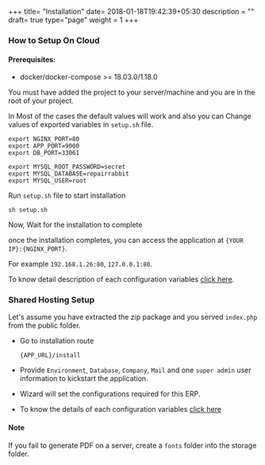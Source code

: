 +++
title= "Installation"
date= 2018-01-18T19:42:39+05:30
description = ""
draft= true
type="page"
weight = 1
+++

### How to Setup On Cloud

#### Prerequisites:

* docker/docker-compose >= 18.03.0/1.18.0

You must have added the project to your server/machine and you are in the root of your project.

In Most of the cases the default values will work and also you can Change values of exported variables in `setup.sh` file.

```
export NGINX_PORT=80
export APP_PORT=9000
export DB_PORT=33061

export MYSQL_ROOT_PASSWORD=secret
export MYSQL_DATABASE=repairrabbit
export MYSQL_USER=root
```

Run `setup.sh` file to start installation

```
sh setup.sh
```

Now, Wait for the installation to complete

once the installation completes, you can access the application at `{YOUR IP}:{NGINX_PORT}`.

For example `192.168.1.26:80`, `127.0.0.1:80`.

To know detail description of each configuration variables [click here](/installation-using-wizard/).

### Shared Hosting Setup

Let's assume you have extracted the zip package and you served `index.php` from the public folder.

* Go to installation route

  ```
  {APP_URL}/install
  ```

* Provide `Environment`, `Database`, `Company`, `Mail` and one `super admin` user information to kickstart the application.

* Wizard will set the configurations required for this ERP.

* To know the details of each configuration variables [click here](/installation-using-wizard/)


#### Note

If you fail to generate PDF on a server, create a `fonts` folder into the storage folder.
